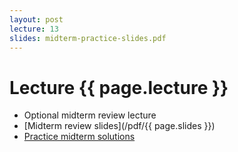 ```yaml
---
layout: post
lecture: 13
slides: midterm-practice-slides.pdf
---
```


Lecture {{ page.lecture }}
==========================

- Optional midterm review lecture
- [Midterm review slides](/pdf/{{ page.slides }})
- [Practice midterm solutions](/pdf/midterm-practice-sol.pdf)
